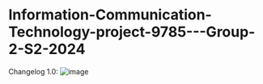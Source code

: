 # Information-Communication-Technology-project-9785---Group-2-S2-2024


Changelog 1.0: 
![image](https://github.com/user-attachments/assets/7e01efea-4fe1-49da-9a6b-a221ffb8f9d7)
